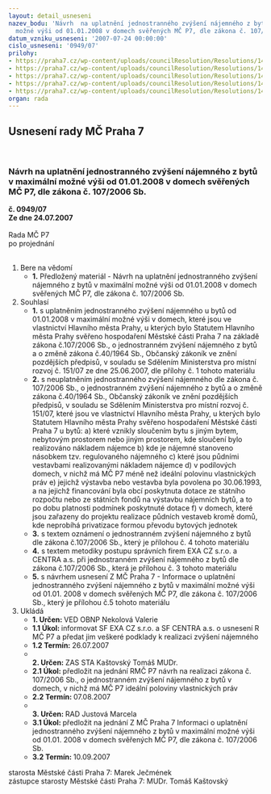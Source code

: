 ```yaml
---
layout: detail_usneseni
nazev_bodu: 'Návrh  na uplatnění jednostranného zvýšení nájemného z bytů v maximální
  možné výši od 01.01.2008 v domech svěřených MČ P7, dle zákona č. 107/2006 Sb.       '
datum_vzniku_usneseni: '2007-07-24 00:00:00'
cislo_usneseni: '0949/07'
prilohy:
- https://praha7.cz/wp-content/uploads/councilResolution/Resolutions/14945/37-zv%c3%bd%c5%a1en%c3%ad_n%c3%a1jmu_-_koeficienty2008_2.doc
- https://praha7.cz/wp-content/uploads/councilResolution/Resolutions/14945/37-skmbt_60007071714040.tif
- https://praha7.cz/wp-content/uploads/councilResolution/Resolutions/14945/37-07r24.7.-p%c5%99%c3%adl.%c4%8d.3-zvy%c5%a1.n%c3%a1j.doc
- https://praha7.cz/wp-content/uploads/councilResolution/Resolutions/14945/37-07r24.7.-p%c5%99%c3%adl.%c4%8d.4-zvy%c5%a1.n%c3%a1j.doc
- https://praha7.cz/wp-content/uploads/councilResolution/Resolutions/14945/37-07r24.7.-p%c5%99%c3%adl.%c4%8d.5-zvy%c5%a1.n%c3%a1j.zm%c4%8dp7.doc
organ: rada
---
```

<div id="ucUsn_pList" class="usn">
	<span><h2>Usnesení rady MČ Praha 7 </h2>
<br></span><div class="standBody">
<span><h3>Návrh  na uplatnění jednostranného zvýšení nájemného z bytů v maximální možné výši od 01.01.2008 v domech svěřených MČ P7, dle zákona č. 107/2006 Sb.       </h3></span><div class="center">
		<strong>č. 0949/07</strong><br>
	</div>
<div class="center">
		<strong>Ze dne 24.07.2007</strong><br><br>
	</div>Rada MČ P7<br> po projednání<br><br><ol>
<li>Bere na vědomí<ul><li>
<strong>1.</strong> Předložený materiál - Návrh na  uplatnění jednostranného zvýšení nájemného z bytů v maximální možné výši od 01.01.2008 v domech svěřených MČ P7, dle zákona č. 107/2006 Sb.       </li></ul>
</li>
<li>Souhlasí<ul>
<li>
<strong>1.</strong> s uplatněním jednostranného zvýšení nájemného u bytů od 01.01.2008 v maximální možné výši v domech, které jsou ve vlastnictví Hlavního města Prahy, u kterých bylo Statutem Hlavního města Prahy svěřeno hospodaření Městské části Praha 7 na základě zákona č.107/2006 Sb., o jednostranném zvýšení nájemného z bytů a o změně zákona č.40/1964 Sb., Občanský zákoník ve znění pozdějších předpisů, v souladu se Sdělením Ministerstva pro místní rozvoj č. 151/07 ze dne 25.06.2007, dle přílohy č. 1 tohoto materiálu    </li>
<li>
<strong>2.</strong> s neuplatněním jednostranného zvýšení nájemného dle zákona č. 107/2006 Sb., o jednostranném zvýšení nájemného z bytů a o změně zákona č.40/1964 Sb., Občanský zákoník ve znění pozdějších předpisů, v souladu se Sdělením Ministerstva pro místní rozvoj č. 151/07, které jsou ve vlastnictví Hlavního města Prahy, u kterých bylo Statutem Hlavního města Prahy svěřeno hospodaření Městské části Praha 7 u bytů:                                                                                                                                                                          a) které vznikly sloučením bytu s jiným bytem, nebytovým prostorem nebo jiným prostorem, kde sloučení bylo realizováno nákladem nájemce                                        b) kde je nájemné stanoveno násobkem tzv. regulovaného nájemného                           c) které jsou půdními vestavbami realizovanými nákladem nájemce                                                                                                               d)  v podílových domech, v nichž má MČ P7 méně než ideální polovinu vlastnických práv                                                                                                       e) jejichž výstavba nebo vestavba byla povolena po 30.06.1993, a na jejichž financování byla obcí poskytnuta dotace ze státního rozpočtu nebo ze státních  fondů na výstavbu nájemních bytů, a to po dobu platnosti podmínek poskytnuté dotace                                        f) v domech, které jsou zařazeny do projektu realizace půdních vestaveb kromě domů, kde neprobíhá privatizace formou převodu bytových jednotek</li>
<li>
<strong>3.</strong> s textem oznámení o jednostranném zvýšení nájemného z bytů dle zákona č.107/2006 Sb., který je přílohou č. 4 tohoto materiálu  </li>
<li>
<strong>4.</strong> s textem metodiky postupu správních firem EXA CZ s.r.o. a CENTRA a.s. při jednostranném zvýšení nájemného z bytů dle zákona č.107/2006 Sb., která je přílohou č. 3 tohoto materiálu </li>
<li>
<strong>5.</strong> s návrhem usnesení Z MČ Praha 7 - Informace o uplatnění  jednostranného zvýšení nájemného z bytů v maximální možné  výši od 01.01. 2008 v domech svěřených MČ P7, dle zákona č. 107/2006 Sb., který je přílohou č.5  tohoto materiálu</li>
</ul>
</li>
<li>Ukládá<ul>
<li>
<strong>1. Určen: </strong>VED OBNP Nekolová Valerie</li>
<li>
<strong>1.1 Úkol: </strong>informovat SF EXA CZ s.r.o. a SF CENTRA a.s. o usnesení R MČ P7 a předat jim veškeré podklady k realizaci zvýšení nájemného </li>
<li>
<strong>1.2 Termín: </strong>26.07.2007</li>
<li>
<strong><br>2. Určen: </strong>ZAS STA Kaštovský Tomáš MUDr.</li>
<li>
<strong>2.1 Úkol: </strong>předložit na jednání RMČ P7 návrh na realizaci zákona č. 107/2006 Sb., o jednostranném zvýšení nájemného z bytů v domech, v nichž má MČ P7 ideální poloviny vlastnických práv </li>
<li>
<strong>2.2 Termín: </strong>07.08.2007</li>
<li>
<strong><br>3. Určen: </strong>RAD Justová Marcela</li>
<li>
<strong>3.1 Úkol: </strong>předložit na jednání Z MČ Praha 7 Informaci o uplatnění  jednostranného zvýšení nájemného z bytů v maximální možné  výši od 01.01. 2008 v domech svěřených MČ P7, dle zákona č. 107/2006 Sb. </li>
<li>
<strong>3.2 Termín: </strong>10.09.2007</li>
</ul>
</li>
</ol>starosta Městské části Praha 7: Marek Ječmének<br>zástupce starosty Městské části Praha 7: MUDr. Tomáš Kaštovský 
</div>
</div>